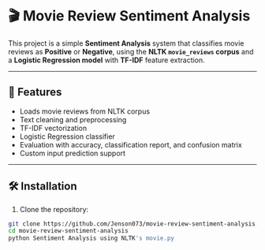 # 🎬 Movie Review Sentiment Analysis

This project is a simple **Sentiment Analysis** system that classifies movie reviews as **Positive** or **Negative**, using the **NLTK `movie_reviews` corpus** and a **Logistic Regression model** with **TF-IDF** feature extraction.

---

## 📌 Features

- Loads movie reviews from NLTK corpus
- Text cleaning and preprocessing
- TF-IDF vectorization
- Logistic Regression classifier
- Evaluation with accuracy, classification report, and confusion matrix
- Custom input prediction support

---

## 🛠️ Installation

1. Clone the repository:

```bash
git clone https://github.com/Jenson073/movie-review-sentiment-analysis.git
cd movie-review-sentiment-analysis
python Sentiment Analysis using NLTK's movie.py
